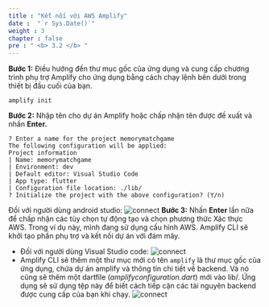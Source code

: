 ```yaml
---
title : "Kết nối với AWS Amplify"
date :  "`r Sys.Date()`" 
weight : 3
chapter : false
pre : " <b> 3.2 </b> "
---
```


**Bước 1:** Điều hướng đến thư mục gốc của ứng dụng và cung cấp chương trình phụ trợ Amplify cho ứng dụng bằng cách chạy lệnh bên dưới trong thiết bị đầu cuối của bạn.

```
amplify init
```

**Bước 2:** Nhập tên cho dự án Amplify hoặc chấp nhận tên được đề xuất và nhấn **Enter.**

```
? Enter a name for the project memorymatchgame
The following configuration will be applied:
Project information
| Name: memorymatchgame
| Environment: dev
| Default editor: Visual Studio Code
| App type: flutter
| Configuration file location: ./lib/
? Initialize the project with the above configuration? (Y/n)
```

Đối với người dùng android studio:
![connect](/images/3.CreateProject/image2.png)
**Bước 3:** Nhấn **Enter** lần nữa để chấp nhận các tùy chọn tự động tạo và chọn phương thức Xác thực AWS. Trong ví dụ này, mình đang sử dụng cấu hình AWS. Amplify CLI sẽ khởi tạo phần phụ trợ và kết nối dự án với đám mây.

- Đối với người dùng Visual Studio code:
![connect](/images/3.CreateProject/image3.png)
- Amplify CLI sẽ thêm một thư mục mới có tên `amplify` là thư mục gốc của ứng dụng, chứa dự án amplify và thông tin chi tiết về backend. Và nó cũng sẽ thêm một dartfile (*amplifyconfiguration.dart*) mới vào lib/. Ứng dụng sẽ sử dụng tệp này để biết cách tiếp cận các tài nguyên backend được cung cấp của bạn khi chạy.
![connect](/images/3.CreateProject/image4.png)

